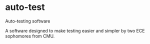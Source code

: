 # auto-test
Auto-testing software

A software designed to make testing easier and simpler by two ECE sophomores from CMU.